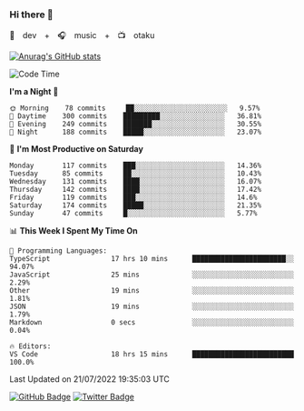 ### Hi there 👋

🚀　dev　+　🎧　music　+　📺　otaku


[![Anurag's GitHub stats](https://github-readme-stats.vercel.app/api?username=koheitasaka&count_private=true&show_icons=true&theme=monokai)](https://github.com/koheitasaka/github-readme-stats)

<!--START_SECTION:waka-->
![Code Time](http://img.shields.io/badge/Code%20Time-0%20secs-blue)

**I'm a Night 🦉** 

```text
🌞 Morning    78 commits     ██░░░░░░░░░░░░░░░░░░░░░░░   9.57% 
🌆 Daytime    300 commits    █████████░░░░░░░░░░░░░░░░   36.81% 
🌃 Evening    249 commits    ███████░░░░░░░░░░░░░░░░░░   30.55% 
🌙 Night      188 commits    █████░░░░░░░░░░░░░░░░░░░░   23.07%

```
📅 **I'm Most Productive on Saturday** 

```text
Monday       117 commits    ███░░░░░░░░░░░░░░░░░░░░░░   14.36% 
Tuesday      85 commits     ██░░░░░░░░░░░░░░░░░░░░░░░   10.43% 
Wednesday    131 commits    ████░░░░░░░░░░░░░░░░░░░░░   16.07% 
Thursday     142 commits    ████░░░░░░░░░░░░░░░░░░░░░   17.42% 
Friday       119 commits    ███░░░░░░░░░░░░░░░░░░░░░░   14.6% 
Saturday     174 commits    █████░░░░░░░░░░░░░░░░░░░░   21.35% 
Sunday       47 commits     █░░░░░░░░░░░░░░░░░░░░░░░░   5.77%

```


📊 **This Week I Spent My Time On** 

```text
💬 Programming Languages: 
TypeScript               17 hrs 10 mins      ███████████████████████░░   94.07% 
JavaScript               25 mins             ░░░░░░░░░░░░░░░░░░░░░░░░░   2.29% 
Other                    19 mins             ░░░░░░░░░░░░░░░░░░░░░░░░░   1.81% 
JSON                     19 mins             ░░░░░░░░░░░░░░░░░░░░░░░░░   1.79% 
Markdown                 0 secs              ░░░░░░░░░░░░░░░░░░░░░░░░░   0.04%

🔥 Editors: 
VS Code                  18 hrs 15 mins      █████████████████████████   100.0%

```


 Last Updated on 21/07/2022 19:35:03 UTC
<!--END_SECTION:waka-->

[![GitHub Badge](https://img.shields.io/badge/GitHub-100000?style=for-the-badge&logo=github&logoColor=white)](https://github.com/koheitasaka)
[![Twitter Badge](https://img.shields.io/badge/Twitter-1DA1F2?style=for-the-badge&logo=twitter&logoColor=white)](https://twitter.com/sleep_asleep_)

